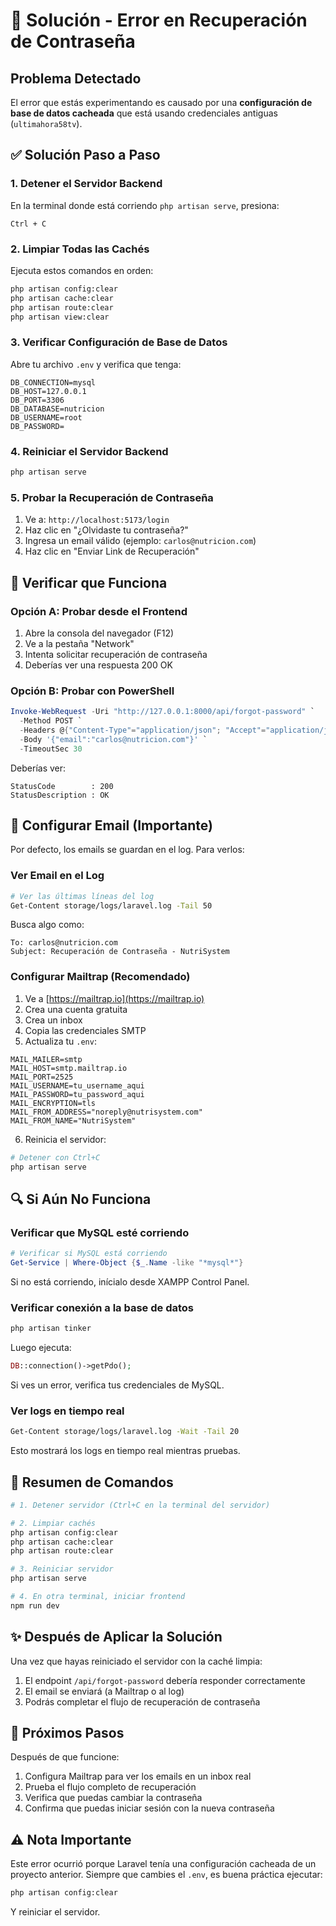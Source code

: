 # 🔧 Solución - Error en Recuperación de Contraseña

## Problema Detectado

El error que estás experimentando es causado por una **configuración de base de datos cacheada** que está usando credenciales antiguas (`ultimahora58tv`).

## ✅ Solución Paso a Paso

### 1. Detener el Servidor Backend

En la terminal donde está corriendo `php artisan serve`, presiona:
```
Ctrl + C
```

### 2. Limpiar Todas las Cachés

Ejecuta estos comandos en orden:

```bash
php artisan config:clear
php artisan cache:clear
php artisan route:clear
php artisan view:clear
```

### 3. Verificar Configuración de Base de Datos

Abre tu archivo `.env` y verifica que tenga:

```env
DB_CONNECTION=mysql
DB_HOST=127.0.0.1
DB_PORT=3306
DB_DATABASE=nutricion
DB_USERNAME=root
DB_PASSWORD=
```

### 4. Reiniciar el Servidor Backend

```bash
php artisan serve
```

### 5. Probar la Recuperación de Contraseña

1. Ve a: `http://localhost:5173/login`
2. Haz clic en "¿Olvidaste tu contraseña?"
3. Ingresa un email válido (ejemplo: `carlos@nutricion.com`)
4. Haz clic en "Enviar Link de Recuperación"

## 🧪 Verificar que Funciona

### Opción A: Probar desde el Frontend

1. Abre la consola del navegador (F12)
2. Ve a la pestaña "Network"
3. Intenta solicitar recuperación de contraseña
4. Deberías ver una respuesta 200 OK

### Opción B: Probar con PowerShell

```powershell
Invoke-WebRequest -Uri "http://127.0.0.1:8000/api/forgot-password" `
  -Method POST `
  -Headers @{"Content-Type"="application/json"; "Accept"="application/json"} `
  -Body '{"email":"carlos@nutricion.com"}' `
  -TimeoutSec 30
```

Deberías ver:
```
StatusCode        : 200
StatusDescription : OK
```

## 📧 Configurar Email (Importante)

Por defecto, los emails se guardan en el log. Para verlos:

### Ver Email en el Log

```bash
# Ver las últimas líneas del log
Get-Content storage/logs/laravel.log -Tail 50
```

Busca algo como:
```
To: carlos@nutricion.com
Subject: Recuperación de Contraseña - NutriSystem
```

### Configurar Mailtrap (Recomendado)

1. Ve a [https://mailtrap.io](https://mailtrap.io)
2. Crea una cuenta gratuita
3. Crea un inbox
4. Copia las credenciales SMTP
5. Actualiza tu `.env`:

```env
MAIL_MAILER=smtp
MAIL_HOST=smtp.mailtrap.io
MAIL_PORT=2525
MAIL_USERNAME=tu_username_aqui
MAIL_PASSWORD=tu_password_aqui
MAIL_ENCRYPTION=tls
MAIL_FROM_ADDRESS="noreply@nutrisystem.com"
MAIL_FROM_NAME="NutriSystem"
```

6. Reinicia el servidor:
```bash
# Detener con Ctrl+C
php artisan serve
```

## 🔍 Si Aún No Funciona

### Verificar que MySQL esté corriendo

```powershell
# Verificar si MySQL está corriendo
Get-Service | Where-Object {$_.Name -like "*mysql*"}
```

Si no está corriendo, inícialo desde XAMPP Control Panel.

### Verificar conexión a la base de datos

```bash
php artisan tinker
```

Luego ejecuta:
```php
DB::connection()->getPdo();
```

Si ves un error, verifica tus credenciales de MySQL.

### Ver logs en tiempo real

```bash
Get-Content storage/logs/laravel.log -Wait -Tail 20
```

Esto mostrará los logs en tiempo real mientras pruebas.

## 📝 Resumen de Comandos

```bash
# 1. Detener servidor (Ctrl+C en la terminal del servidor)

# 2. Limpiar cachés
php artisan config:clear
php artisan cache:clear
php artisan route:clear

# 3. Reiniciar servidor
php artisan serve

# 4. En otra terminal, iniciar frontend
npm run dev
```

## ✨ Después de Aplicar la Solución

Una vez que hayas reiniciado el servidor con la caché limpia:

1. El endpoint `/api/forgot-password` debería responder correctamente
2. El email se enviará (a Mailtrap o al log)
3. Podrás completar el flujo de recuperación de contraseña

## 🎯 Próximos Pasos

Después de que funcione:

1. Configura Mailtrap para ver los emails en un inbox real
2. Prueba el flujo completo de recuperación
3. Verifica que puedas cambiar la contraseña
4. Confirma que puedas iniciar sesión con la nueva contraseña

## ⚠️ Nota Importante

Este error ocurrió porque Laravel tenía una configuración cacheada de un proyecto anterior. Siempre que cambies el `.env`, es buena práctica ejecutar:

```bash
php artisan config:clear
```

Y reiniciar el servidor.
